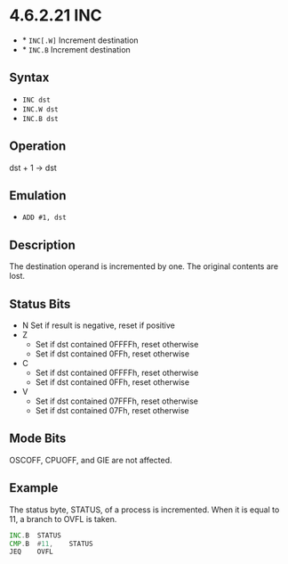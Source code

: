 # 4.6.2.21 INC

- \* `INC[.W]` Increment destination
- \* `INC.B` Increment destination

## Syntax

- `INC dst`
- `INC.W dst`
- `INC.B dst`

## Operation

dst + 1 → dst

## Emulation

- `ADD #1, dst`

## Description

The destination operand is incremented by one. The original contents are lost.

## Status Bits

- N Set if result is negative, reset if positive
- Z
  - Set if dst contained 0FFFFh, reset otherwise
  - Set if dst contained 0FFh, reset otherwise
- C
  - Set if dst contained 0FFFFh, reset otherwise
  - Set if dst contained 0FFh, reset otherwise
- V
  - Set if dst contained 07FFFh, reset otherwise
  - Set if dst contained 07Fh, reset otherwise

## Mode Bits

OSCOFF, CPUOFF, and GIE are not affected.

## Example

The status byte, STATUS, of a process is incremented. When it is equal to 11, a branch to OVFL is taken.

```asm
INC.B  STATUS
CMP.B  #11,    STATUS
JEQ    OVFL
```

